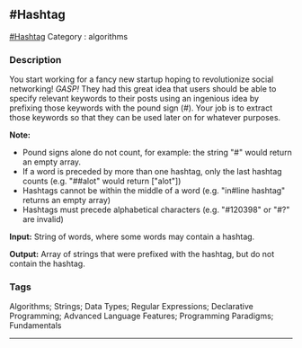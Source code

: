 ## #Hashtag
[#Hashtag](https://www.codewars.com/kata/number-hashtag)
Category : algorithms

### Description
You start working for a fancy new startup hoping to revolutionize social networking! *GASP!* They had this great idea that users should be able to specify relevant keywords to their posts using an ingenious idea by prefixing those keywords with the pound sign (#). Your job is to extract those keywords so that they can be used later on for whatever purposes. 

**Note:** 

* Pound signs alone do not count, for example: the string "#" would return an empty array.
* If a word is preceded by more than one hashtag, only the last hashtag counts (e.g. "##alot" would return ["alot"])
* Hashtags cannot be within the middle of a word (e.g. "in#line hashtag" returns an empty array)
* Hashtags must precede alphabetical characters (e.g. "#120398" or "#?" are invalid)
 

**Input:** String of words, where some words may contain a hashtag.

**Output:** Array of strings that were prefixed with the hashtag, but do not contain the hashtag.

### Tags
Algorithms; Strings; Data Types; Regular Expressions; Declarative Programming; Advanced Language Features; Programming Paradigms; Fundamentals

- - -
